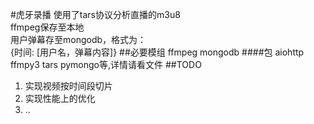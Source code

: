 #虎牙录播
使用了tars协议分析直播的m3u8  
ffmpeg保存至本地  
用户弹幕存至mongodb，格式为：  
{时间: [用户名，弹幕内容]}
##必要模组
ffmpeg
mongodb
####包
aiohttp
ffmpy3
tars
pymongo等,详情请看文件
##TODO
1. 实现视频按时间段切片
2. 实现性能上的优化
3. ..